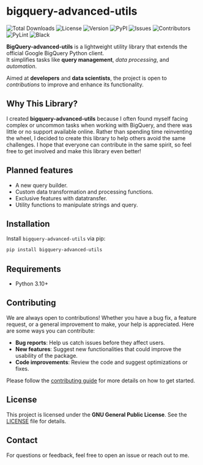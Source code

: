 # bigquery-advanced-utils

![Total Downloads](https://static.pepy.tech/badge/bigquery-advanced-utils?textLength=250)
![License](https://img.shields.io/badge/license-GNU%20GPL%20v3-blue)
![Version](https://img.shields.io/github/v/release/Alessio-Siciliano/bigquery-advanced-utils)
![PyPI](https://img.shields.io/pypi/v/bigquery-advanced-utils)
![Issues](https://img.shields.io/github/issues/Alessio-Siciliano/bigquery-advanced-utils)
![Contributors](https://img.shields.io/github/contributors/Alessio-Siciliano/bigquery-advanced-utils)
![PyLint](https://img.shields.io/github/actions/workflow/status/Alessio-Siciliano/bigquery-advanced-utils/pylint.yml?branch=main&label=PyLint&logo=python)
![Black](https://img.shields.io/github/actions/workflow/status/Alessio-Siciliano/bigquery-advanced-utils/black_formatter.yml?branch=main&label=Black&logo=python)

**BigQuery-advanced-utils** is a lightweight utility library that extends the official Google BigQuery Python client.  
It simplifies tasks like **query management**, *data processing*, and *automation*.  

Aimed at **developers** and **data scientists**, the project is open to *contributions* to improve and enhance its functionality.

## Why This Library?

I created **bigquery-advanced-utils** because I often found myself facing complex or uncommon tasks when working with BigQuery, and there was little or no support available online. Rather than spending time reinventing the wheel, I decided to create this library to help others avoid the same challenges. I hope that everyone can contribute in the same spirit, so feel free to get involved and make this library even better!

## Planned features
- A new query builder.
- Custom data transformation and processing functions.
- Exclusive features with datatransfer.
- Utility functions to manipulate strings and query.

## Installation
Install `bigquery-advanced-utils` via pip:
```bash
pip install bigquery-advanced-utils
```

## Requirements
- Python 3.10+

## Contributing

We are always open to contributions! Whether you have a bug fix, a feature request, or a general improvement to make, your help is appreciated. Here are some ways you can contribute:

- **Bug reports**: Help us catch issues before they affect users.
- **New features**: Suggest new functionalities that could improve the usability of the package.
- **Code improvements**: Review the code and suggest optimizations or fixes.

Please follow the [contributing guide](CONTRIBUTING.md) for more details on how to get started.

## License
This project is licensed under the **GNU General Public License**. See the [LICENSE](LICENSE) file for details.


## Contact
For questions or feedback, feel free to open an issue or reach out to me.
